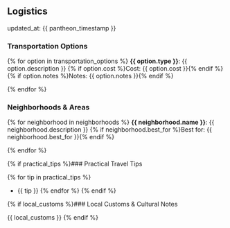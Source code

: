 ## Logistics

updated_at: {{ pantheon_timestamp }}

### Transportation Options

{% for option in transportation_options %}
**{{ option.type }}**: {{ option.description }}
{% if option.cost %}Cost: {{ option.cost }}{% endif %}
{% if option.notes %}Notes: {{ option.notes }}{% endif %}

{% endfor %}

### Neighborhoods & Areas

{% for neighborhood in neighborhoods %}
**{{ neighborhood.name }}**: {{ neighborhood.description }}
{% if neighborhood.best_for %}Best for: {{ neighborhood.best_for }}{% endif %}

{% endfor %}

{% if practical_tips %}### Practical Travel Tips

{% for tip in practical_tips %}
- {{ tip }}
{% endfor %}
{% endif %}

{% if local_customs %}### Local Customs & Cultural Notes

{{ local_customs }}
{% endif %}